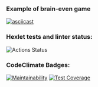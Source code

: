### Example of brain-even game
[![asciicast](https://asciinema.org/a/363307.svg)](https://asciinema.org/a/363307)

### Hexlet tests and linter status:
![Actions Status](https://github.com/sahaviev/frontend-project-lvl1/workflows/Base%20check/badge.svg)

### CodeClimate Badges:
[![Maintainability](https://api.codeclimate.com/v1/badges/4fd5b3779195e19dc482/maintainability)](https://codeclimate.com/github/sahaviev/frontend-project-lvl1/maintainability)
[![Test Coverage](https://api.codeclimate.com/v1/badges/4fd5b3779195e19dc482/test_coverage)](https://codeclimate.com/github/sahaviev/frontend-project-lvl1/test_coverage)

